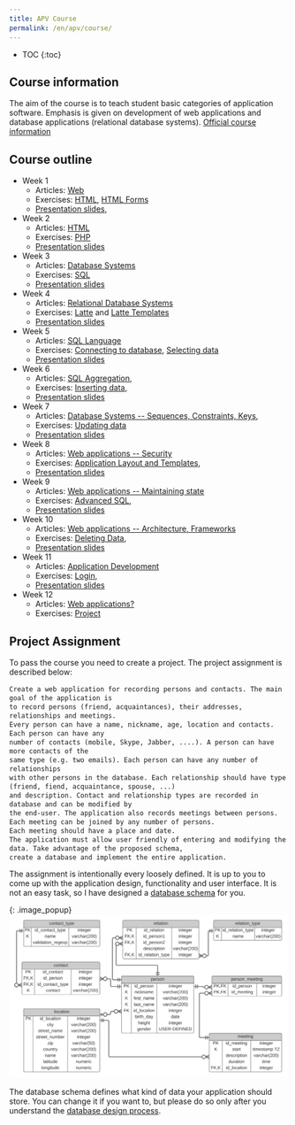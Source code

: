 ```yaml
---
title: APV Course
permalink: /en/apv/course/
---
```


* TOC
{:toc}

## Course information
The aim of the course is to teach student basic categories of application software. Emphasis is given on 
development of web applications and database applications (relational database systems). 
[Official course information](http://ects-prog.mendelu.cz/en/plan6937/predmet88060)

## Course outline

- Week 1
    - Articles: [Web](/en/apv/articles/web/)
    - Exercises: [HTML](/en/apv/walkthrough/html/), [HTML Forms](/en/apv/walkthrough/html-forms/)
    - [Presentation slides](/en/apv/slides/web-internet/),
- Week 2
    - Articles: [HTML](/en/apv/articles/html/)
    - Exercises: [PHP](/en/apv/walkthrough/dynamic-page/)
    - [Presentation slides](/en/apv/slides/html/)
- Week 3
    - Articles: [Database Systems](/en/apv/articles/database-systems/)
    - Exercises: [SQL](/en/apv/walkthrough/database/)
    - [Presentation slides](/en/apv/slides/database-systems/)
- Week 4
    - Articles: [Relational Database Systems](/en/apv/articles/database-systems/)
    - Exercises: [Latte](/en/apv/walkthrough/templates/) and [Latte Templates](/en/apv/walkthrough/templates-layouts/) 
    - [Presentation slides](/en/apv/slides/relational-database/)
- Week 5
    - Articles: [SQL Language](/en/apv/articles/sql-join/)
    - Exercises: [Connecting to database](/en/apv/walkthrough/backend/), [Selecting data](/en/apv/walkthrough/backend-select/)
    - [Presentation slides](/en/apv/slides/sql-join/)
- Week 6
    - Articles: [SQL Aggregation](/en/apv/articles/sql-aggregation/),
    - Exercises: [Inserting data](/en/apv/walkthrough/backend-insert/),
    - [Presentation slides](/en/apv/slides/sql-aggregation/)
- Week 7
    - Articles: [Database Systems -- Sequences, Constraints, Keys](todo),
    - Exercises: [Updating data](/en/apv/walkthrough/backend-update/)
    - [Presentation slides](todo)
- Week 8
    - Articles: [Web applications -- Security](todo)
    - Exercises: [Application Layout and Templates](todo),
    - [Presentation slides](todo)
- Week 9
    - Articles: [Web applications -- Maintaining state](todo)
    - Exercises: [Advanced SQL](todo),
    - [Presentation slides](todo)
- Week 10
    - Articles: [Web applications -- Architecture, Frameworks](todo)
    - Exercises: [Deleting Data](/en/apv/walkthrough/backend-delete),
    - [Presentation slides](todo)
- Week 11
    - Articles: [Application Development](todo)
    - Exercises: [Login](todo),
    - [Presentation slides](todo)
- Week 12
    - Articles: [Web applications? ](todo)
    - Exercises: [Project](todo)

## Project Assignment
To pass the course you need to create a project. The project assignment is 
described below:

    Create a web application for recording persons and contacts. The main goal of the application is 
    to record persons (friend, acquaintances), their addresses, relationships and meetings.
    Every person can have a name, nickname, age, location and contacts. Each person can have any
    number of contacts (mobile, Skype, Jabber, ....). A person can have more contacts of the
    same type (e.g. two emails). Each person can have any number of relationships
    with other persons in the database. Each relationship should have type (friend, fiend, acquaintance, spouse, ...)
    and description. Contact and relationship types are recorded in database and can be modified by
    the end-user. The application also records meetings between persons. Each meeting can be joined by any number of persons.
    Each meeting should have a place and date.
    The application must allow user friendly of entering and modifying the data. Take advantage of the proposed schema,
    create a database and implement the entire application. 

The assignment is intentionally every loosely defined. It is up to you to come up with the 
application design, functionality and user interface. It is not an easy task, so I have designed a
[database schema](/en/apv/walkthrough/database/#database-schema) for you.   

{: .image_popup}
![Database Schema](/en/apv/schema.svg)

The database schema defines what kind of data your application should store. You can change it
if you want to, but please do so only after you understand the [database design process](todo). 

